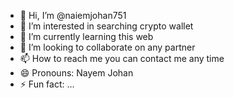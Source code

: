 - 👋 Hi, I’m @naiemjohan751
- 👀 I’m interested in searching crypto wallet 
- 🌱 I’m currently learning this web
- 💞️ I’m looking to collaborate on any partner 
- 📫 How to reach me you can contact me any time 
- 😄 Pronouns: Nayem Johan
- ⚡ Fun fact: ...

<!---
naiemjohan751/naiemjohan751 is a ✨ special ✨ repository because its `README.md` (this file) appears on your GitHub profile.
You can click the Preview link to take a look at your changes.
--->
